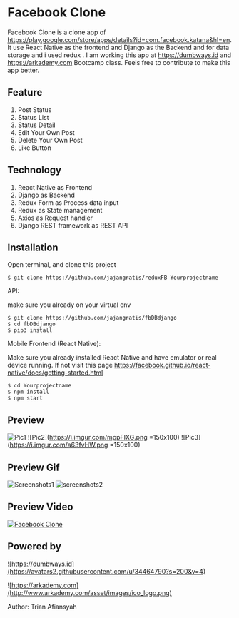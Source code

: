 # Facebook Clone

Facebook Clone is a clone app of https://play.google.com/store/apps/details?id=com.facebook.katana&hl=en. It use React Native as the frontend and Django as the Backend and for data storage and i used redux . I am working this app at https://dumbways.id and https://arkademy.com Bootcamp class. Feels free to contribute to make this app better.


## Feature

1. Post Status
2. Status List
3. Status Detail
4. Edit Your Own Post
5. Delete Your Own Post
6. Like Button

## Technology

1. React Native as Frontend
2. Django as Backend
3. Redux Form as Process data input
4. Redux as State management
5. Axios as Request handler
6. Django REST framework as REST API

## Installation 

Open terminal, and clone this project
```
$ git clone https://github.com/jajangratis/reduxFB Yourprojectname
```
API:

make sure you already on your virtual env
```
$ git clone https://github.com/jajangratis/fbDBdjango
$ cd fbDBdjango
$ pip3 install
```
Mobile Frontend (React Native):

Make sure you already installed React Native and have emulator or real device running. If not visit this page https://facebook.github.io/react-native/docs/getting-started.html
```
$ cd Yourprojectname
$ npm install
$ npm start
```
## Preview
![Pic1](https://i.imgur.com/VtaxC0j.png|width=100)
![Pic2](https://i.imgur.com/mppFIXG.png =150x100)
![Pic3](https://i.imgur.com/a63fvHW.png =150x100)

## Preview Gif

![Screenshots1](https://i.imgur.com/iH6GfXF.gif)
![screenshots2](https://i.imgur.com/C4NNNk1.gif)

## Preview Video
[![Facebook Clone](https://www.youtube.com/yt/about/media/images/brand-resources/icons/YouTube-icon-our_icon.png)](https://youtu.be/ASSK774NV0o)

## Powered by

![https://dumbways.id](https://avatars2.githubusercontent.com/u/34464790?s=200&v=4)

![https://arkademy.com](http://www.arkademy.com/asset/images/ico_logo.png)

Author: Trian Afiansyah
